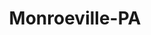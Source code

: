 ---
title: Monroeville-PA
slug: monroeville-pa
f_state:
- cms/state/pennsylvania.md
f_locations:
- cms/payday-loan/advance-america-2260.md
- cms/payday-loan/american-typewriter-4379.md
- cms/payday-loan/cash-depot-7039.md
- cms/payday-loan/cash-depot-7042.md
- cms/payday-loan/checkcare-systems-14206.md
- cms/payday-loan/dollar-smart-16078.md
- cms/payday-loan/dollar-smart-check-cashing-16080.md
- cms/payday-loan/dollar-smart-money-centers-16084.md
- cms/payday-loan/e-z-cash-16251.md
updated-on: '2024-05-30T13:41:28.615Z'
created-on: '2024-05-30T13:41:28.615Z'
published-on: '2024-05-30T13:54:32.469Z'
f_city: Monroeville
layout: '[city].html'
tags: city
---